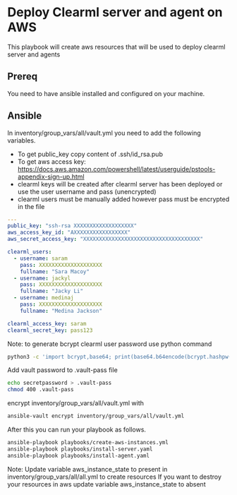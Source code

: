 # Deploy Clearml server and agent on AWS

This playbook will create aws resources that will be used to deploy clearml server and agents


## Prereq

You need to have ansible installed and configured on your machine.

## Ansible

In inventory/group_vars/all/vault.yml you need to add the following variables.
- To get public_key copy content of .ssh/id_rsa.pub
- To get aws access key: https://docs.aws.amazon.com/powershell/latest/userguide/pstools-appendix-sign-up.html
- clearml keys will be created after clearml server has been deployed or use the user username and pass (unencrypted)
- clearml users must be manually added however pass must be encrypted in the file
```yaml
---
public_key: "ssh-rsa XXXXXXXXXXXXXXXXXXX"
aws_access_key_id: "AXXXXXXXXXXXXXXXXX"
aws_secret_access_key: "XXXXXXXXXXXXXXXXXXXXXXXXXXXXXXXXXXXXX"

clearml_users:
  - username: saram
    pass: XXXXXXXXXXXXXXXXXXXX
    fullname: "Sara Macoy"
  - username: jackyl
    pass: XXXXXXXXXXXXXXXXXXXX
    fullname: "Jacky Li"
  - username: medinaj
    pass: XXXXXXXXXXXXXXXXXXXX
    fullname: "Medina Jackson"

clearml_access_key: saram
clearml_secret_key: pass123

```
Note: to generate bcrypt clearml user password use python command
```bash
python3 -c 'import bcrypt,base64; print(base64.b64encode(bcrypt.hashpw("pass123".encode(), bcrypt.gensalt())))'
```

Add vault password to .vault-pass file
```bash
echo secretpassword > .vault-pass
chmod 400 .vault-pass
```

encrypt inventory/group_vars/all/vault.yml with
```bash
ansible-vault encrypt inventory/group_vars/all/vault.yml
```

After this you can run your playbook as follows.

```bash
ansible-playbook playbooks/create-aws-instances.yml
ansible-playbook playbooks/install-server.yaml
ansible-playbook playbooks/install-agent.yaml
```
Note: 
Update variable aws_instance_state to present in inventory/group_vars/all/all.yml to create resources
If you want to destroy your resources in aws update variable aws_instance_state to absent     
